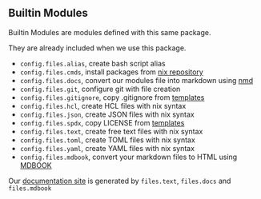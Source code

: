 ## Builtin Modules

Builtin Modules are modules defined with this same package.

They are already included when we use this package.

- `config.files.alias`, create bash script alias
- `config.files.cmds`, install packages from [nix repository](https://search.nixos.org/)
- `config.files.docs`, convert our modules file into markdown using [nmd](https://gitlab.com/rycee/nmd)
- `config.files.git`, configure git with file creation
- `config.files.gitignore`, copy .gitignore from [templates](https://github.com/github/gitignore/)
- `config.files.hcl`, create HCL files with nix syntax
- `config.files.json`, create JSON files with nix syntax
- `config.files.spdx`, copy LICENSE from [templates](https://github.com/spdx/license-list-data/tree/master/text)
- `config.files.text`, create free text files with nix syntax
- `config.files.toml`, create TOML files with nix syntax
- `config.files.yaml`, create YAML files with nix syntax
- `config.files.mdbook`, convert your markdown files to HTML using [MDBOOK](https://rust-lang.github.io/mdBook/)


Our [documentation site](https://cruel-intentions.github.io/devshell-files/) is generated by `files.text`, `files.docs` and `files.mdbook`

